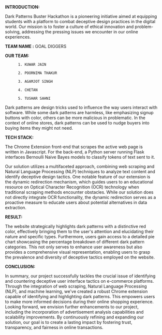 **INTRODUCTION:**

Dark Patterns Buster Hackathon is a pioneering initiative aimed at equipping students with a platform to combat deceptive design practices in the digital world. Our mission is to foster a culture of ethical innovation and problem-solving, addressing the pressing issues we encounter in our online experiences.

**TEAM NAME :** GOAL DIGGERS

**OUR TEAM:**

          1. KUWAR JAIN

          2. POORNIMA THAKUR
          
          3. AGAMJOT SINGH
          
          4. CHETAN
          
          5. TUSHAR SAHNI

Dark patterns are design tricks used to influence the way users interact with software. While some dark patterns are harmless, like emphasizing signup buttons with color, others can be more malicious in problematic. In the context of online stores, dark patterns can be used to nudge buyers into buying items they might not need.

**TECH STACK:**

The Chrome Extension front-end that scrapes the active web page is written in Javascript. For the back-end, a Python server running Flask interfaces Bernoulli Naive Bayes models to classify tokens of text sent to it.

Our solution utilizes a multifaceted approach, combining web scraping and Natural Language Processing (NLP) techniques to analyze text content and identify deceptive design tactics. One notable feature of our extension is the dynamic redirection mechanism, which guides users to an educational resource on Optical Character Recognition (OCR) technology when traditional scraping methods encounter obstacles.
While our solution does not directly integrate OCR functionality, the dynamic redirection serves as a proactive measure to educate users about potential alternatives in data extraction.

**RESULT:**

The website strategically highlights dark patterns with a distinctive red color, effectively bringing them to the user's attention and elucidating their nature and specific types. 
Furthermore, users gain access to a detailed pie chart showcasing the percentage breakdown of different dark pattern categories. This not only serves to enhance user awareness but also provides a comprehensive visual representation, enabling users to grasp the prevalence and diversity of deceptive tactics employed on the website.

**CONCLUSION:**

In summary, our project successfully tackles the crucial issue of identifying and countering deceptive user interface tactics on e-commerce platforms. Through the integration of web scraping, Natural Language Processing (NLP), and machine learning, we've created a robust Chrome extension capable of identifying and highlighting dark patterns. This empowers users to make more informed decisions during their online shopping experience.
Looking forward, we envision further enhancements to our project, including the incorporation of advertisement analysis capabilities and scalability improvements. By continuously refining and expanding our solution, our goal is to create a lasting impact by fostering trust, transparency, and fairness in online transactions.
